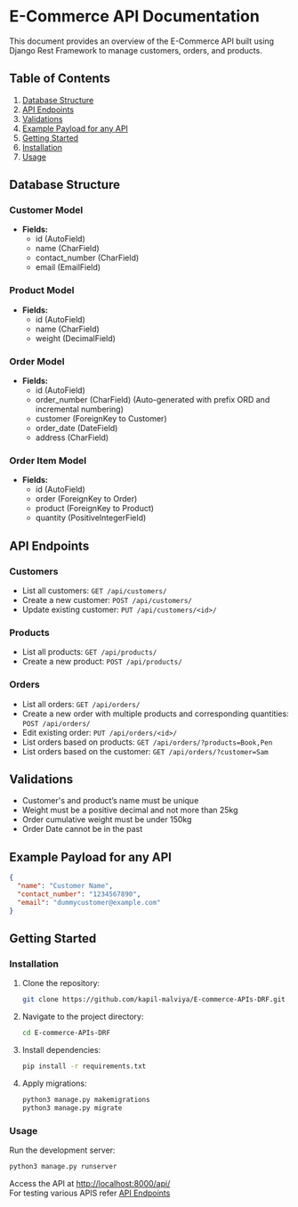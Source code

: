 # E-Commerce API Documentation

This document provides an overview of the E-Commerce API built using Django Rest Framework to manage customers, orders, and products.

## Table of Contents
1. [Database Structure](#database-structure)
2. [API Endpoints](#api-endpoints)
3. [Validations](#validations)
4. [Example Payload for any API](#example-payload-for-any-api)
5. [Getting Started](#getting-started)
6. [Installation](#installation)
7. [Usage](#usage)


## Database Structure

### Customer Model
- **Fields:**
  - id (AutoField)
  - name (CharField)
  - contact_number (CharField)
  - email (EmailField)

### Product Model
- **Fields:**
  - id (AutoField)
  - name (CharField)
  - weight (DecimalField)

### Order Model
- **Fields:**
  - id (AutoField)
  - order_number (CharField) (Auto-generated with prefix ORD and incremental numbering)
  - customer (ForeignKey to Customer)
  - order_date (DateField)
  - address (CharField)

### Order Item Model
- **Fields:**
  - id (AutoField)
  - order (ForeignKey to Order)
  - product (ForeignKey to Product)
  - quantity (PositiveIntegerField)


## API Endpoints

### Customers
- List all customers: `GET /api/customers/`
- Create a new customer: `POST /api/customers/`
- Update existing customer: `PUT /api/customers/<id>/`

### Products
- List all products: `GET /api/products/`
- Create a new product: `POST /api/products/`

### Orders
- List all orders: `GET /api/orders/`
- Create a new order with multiple products and corresponding quantities: `POST /api/orders/`
- Edit existing order: `PUT /api/orders/<id>/`
- List orders based on products: `GET /api/orders/?products=Book,Pen`
- List orders based on the customer: `GET /api/orders/?customer=Sam`


## Validations

- Customer's and product’s name must be unique
- Weight must be a positive decimal and not more than 25kg
- Order cumulative weight must be under 150kg
- Order Date cannot be in the past

## Example Payload for any API

```json
{
  "name": "Customer Name",
  "contact_number": "1234567890",
  "email": "dummycustomer@example.com"
}

```

## Getting Started

### Installation

1. Clone the repository:
   ```bash
   git clone https://github.com/kapil-malviya/E-commerce-APIs-DRF.git
   ```

2. Navigate to the project directory:
   ```bash
   cd E-commerce-APIs-DRF
   ```

3. Install dependencies:
   ```bash
   pip install -r requirements.txt
   ```

4. Apply migrations:
   ```bash
   python3 manage.py makemigrations
   python3 manage.py migrate
   ```

### Usage

Run the development server:
```bash
python3 manage.py runserver
```

Access the API at [http://localhost:8000/api/](http://localhost:8000/api/)          
For testing various APIS refer [API Endpoints](#api-endpoints)
